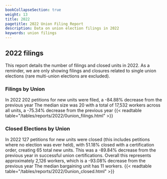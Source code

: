 ```yaml
---
bookCollapseSection: true
weight: 13
title: 2022
pagetitle: 2022 Union Filing Report
description: Data on union election filings in 2022
keywords: union filings
---
```


## 2022 filings

This report details the number of filings and closed units in 2022. As a reminder, we are only showing filings and closures related to single union elections (rare multi-union elections are excluded).

### Filings by Union
In 2022 202 petitions for new units were filed, a -84.88% decrease from the previous year The median size was 20 with a total of 17,532 workers across all units, a -75.34% decrease from the previous year
{{< readtable table="/tables/reports/2022/0union_filings.html" >}}

### Closed Elections by Union
In 2022 127 petitions for new units were closed (this includes petitions where no election was ever held), with 51.18% closed with a certification order, creating 65 total new units. This was a -89.84% decrease from the previous year in successful union certifications. Overall this represents approximately 2,126 workers, which is a -93.08% decrease from the previous year The median bargaining unit has 11 workers.
{{< readtable table="/tables/reports/2022/0union_closed.html" >}}
